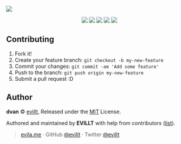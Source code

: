 ![](https://i.loli.net/2019/06/21/5d0c9719a6b9d70455.png)

<p align="center">
  <a href="https://github.com/evillt/dvan/tree/master/core/dvan"><img src="https://badgen.net/npm/v/dvan?icon=npm"></a>
  <img src="https://badgen.net/npm/dm/dvan">
  <img src="https://badgen.net/npm/license/dvan">
  <a href="https://packagephobia.now.sh/result?p=dvan"><img src="https://badgen.net/packagephobia/install/dvan"></a>
  <a href="https://packagephobia.now.sh/result?p=dvan"><img src="https://badgen.net/packagephobia/publish/dvan"></a>
</p>

## Contributing

1. Fork it!
2. Create your feature branch: `git checkout -b my-new-feature`
3. Commit your changes: `git commit -am 'Add some feature'`
4. Push to the branch: `git push origin my-new-feature`
5. Submit a pull request :D

## Author

**dvan** © [evillt](https://github.com/evillt), Released under the [MIT](./LICENSE) License.

Authored and maintained by **EVILLT** with help from contributors ([list](https://github.com/evillt/dvan/contributors)).

> [evila.me](https://evila.me) · GitHub [@evillt](https://github.com/evillt) · Twitter [@evillt](https://twitter.com/evillt)
